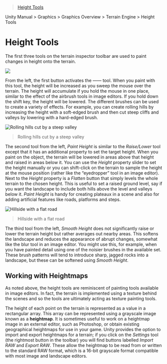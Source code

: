 > [Height Tools](http://docs.unity3d.com/Manual/terrain-Height.html)

Unity Manual > Graphics > Graphics Overview > Terrain Engine > Height Tools

# Height Tools

The first three tools on the terrain inspector toolbar are used to paint changes in height onto the terrain.

![](http://docs.unity3d.com/uploads/Main/TerrainHeightTools.png)

From the left, the first button activates the —— tool. When you paint with this tool, the height will be increased as you sweep the mouse over the terrain. The height will accumulate if you hold the mouse in one place, similar to the effect of the airbrush tools in image editors. If you hold down the shift key, the height will be lowered. The different brushes can be used to create a variety of effects. For example, you can create rolling hills by increasing the height with a soft-edged brush and then cut steep cliffs and valleys by lowering with a hard-edged brush.

![Rolling hills cut by a steep valley](http://docs.unity3d.com/uploads/Main/TerrainRaiseLower.png)
> Rolling hills cut by a steep valley

The second tool from the left, _Paint Height_ is similar to the _Raise/Lower_ tool except that it has an additional property to set the target height. When you paint on the object, the terrain will be lowered in areas above that height and raised in areas below it. You can use the _Height_ property slider to set the height manually or you can shift-click on the terrain to sample the height at the mouse position (rather like the “eyedropper” tool in an image editor). Next to the _Height_ property is a _Flatten_ button that simply levels the whole terrain to the chosen height. This is useful to set a raised ground level, say if you want the landscape to include both hills above the level and valleys below it. _Paint Height_ is handy for creating plateaux in a scene and also for adding artificial features like roads, platforms and steps.

![Hillside with a flat road](http://docs.unity3d.com/uploads/Main/TerrainPaintHeight.png)
>Hillside with a flat road

The third tool from the left, _Smooth Height_ does not significantly raise or lower the terrain height but rather averages out nearby areas. This softens the landscape and reduces the appearance of abrupt changes, somewhat like the blur tool in an image editor. You might use this, for example, when you have painted detail using one of the noisier brushes in the available set. These brush patterns will tend to introduce sharp, jagged rocks into a landscape, but these can be softened using _Smooth Height_.

## Working with Heightmaps

As noted above, the height tools are reminiscent of painting tools available in image editors. In fact, the terrain is implemented using a texture behind the scenes and so the tools are ultimately acting as texture painting tools.

The height of each point on the terrain is represented as a value in a rectangular array. This array can be represented using a grayscale image known as a **heightmap**. It is sometimes useful to work on a heightmap image in an external editor, such as Photoshop, or obtain existing geographical heightmaps for use in your game. Unity provides the option to import and export heightmaps for a terrain; if you click on the _Settings_ tool (the rightmost button in the toolbar) you will find buttons labelled _Import RAW_ and _Export RAW_. These allow the heightmap to be read from or written to the standard RAW format, which is a 16-bit grayscale format compatible with most image and landscape editors.


